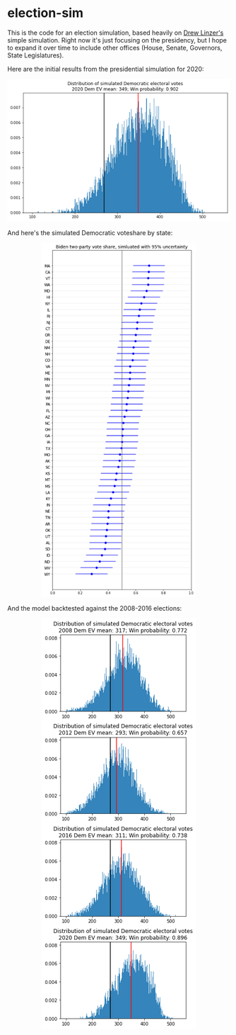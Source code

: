 # election-sim

This is the code for an election simulation, based heavily on [Drew Linzer's](https://twitter.com/DrewLinzer/status/1293216061953736709) simple simulation. Right now it's just focusing on the presidency, but I hope to expand it over time to include other offices (House, Senate, Governors, State Legislatures).

Here are the initial results from the presidential simulation for 2020:

<p align="center"> 
<img src="histogram.png">
</p>

And here's the simulated Democratic voteshare by state:

<p align="center"> 
<img style="max-height:800px" src="voteshare.png">
</p>

And the model backtested against the 2008-2016 elections:

<p align="center"> 
<img src="backtest.png">
</p>
